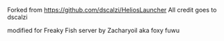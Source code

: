Forked from https://github.com/dscalzi/HeliosLauncher
All credit goes to dscalzi

modified for Freaky Fish server by Zacharyoil aka foxy fuwu